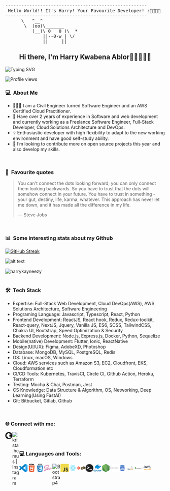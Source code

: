<!-- ### Hi there 👋🧑🏾‍💻 -->

<!--
**HarryKayNeezy/HarryKayNeezy** is a ✨ _special_ ✨ repository because its `README.md` (this file) appears on your GitHub profile.

Here are some ideas to get you started:

- 🔭 I’m currently working on ...
- 🌱 I’m currently learning ...
- 👯 I’m looking to collaborate on ...
- 🤔 I’m looking for help with ...
- 💬 Ask me about ...
- 📫 How to reach me: ...
- 😄 Pronouns: ...
- ⚡ Fun fact: ...
-->

<pre>

-----------------------------------------------------
<span> Hello World!! It's Harry! Your Favourite Developer! ✌🏾🧑🏾‍💻 </span>
-----------------------------------------------------
      \   ^__^
       \  (oo)\_______
          (__)\ 0   0 )\  *
              ||--0-w | \/
              ||     ||
</pre>


<div align="center">
  <h2> 
     Hi there, I'm Harry Kwabena Ablor✌🏾🧑🏾‍💻
  </h2>
</div>

![Typing SVG](https://readme-typing-svg.herokuapp.com?font=arial&color=5594F0&lines=Software%20Engineer)

![Profile views](https://komarev.com/ghpvc/?username=harrykayneezy)

### 💻 &nbsp;About Me
- 🧑🏾‍💻  I am a Civil Engineer turned Software Engineer and an AWS Certified Cloud Practitioner.
- 🔭  Have over 2 years of experience in Software and web development and currently working as a Freelance Software Engineer, Full-Stack Developer, Cloud Solutions Architecture and DevOps.
- 💡  Enthusiastic developer with high flexibility to adapt to the new working environment and have good self-study ability.
- 🤔 I’m looking to contribute more on open source projects this year and also develop my skills.

<br>

### 💬 &nbsp;Favourite quotes
> You can't connect the dots looking forward; you can only connect them looking backwards. So you have to trust that the dots will somehow connect in your future. You have to trust in something - your gut, destiny, life, karma, whatever. This approach has never let me down, and it has made all the difference in my life.
>
>— Steve Jobs

<br />

### 📊 &nbsp;Some interesting stats about my Github

[![GitHub Streak](http://github-readme-streak-stats.herokuapp.com?user=harrykayneezy&theme=ayu-light&date_format=M%20j%5B%2C%20Y%5D&background=FFFFFF&stroke=5594F0&sideNums=5594F0&sideLabels=5594F0&border=D0D7DE)](https://git.io/streak-stats)

![alt text](https://github-readme-stats.vercel.app/api?username=harrykayneezy&show_icons=true&include_all_commits=true&count_private=true)

<div><img align="center" src="https://github-readme-stats.vercel.app/api/top-langs/?username=harrykayneezy&layout=compact&hide=html" alt="harrykayneezy" /></div>

<br />

### 🛠 &nbsp;Tech Stack
- Expertise: Full-Stack Web Development, Cloud DevOps(AWS), AWS Solutions Architecture, Software Engineering
- Programing Language: Javascript, Typescript, React, Python 
- Frontend Development: ReactJS, React hook, Redux, Redux-toolkit, React-query, NextJS, Jquery, Vanilla JS, ES6, SCSS, TailwindCSS, Chakra UI, Bootstrap, Speed Optimization & Security
- Backend Development: Node.js, Express.js, Docker, Python, Sequelize
- Mobile(native) Development: Flutter, Ionic, ReactNative
- Design(UI/UX): Figma, AdobeXD, Photoshop
- Database: MongoDB, MySQL, PostgreSQL, Redis
- OS: Linux, macOS, Windows 
- Cloud: AWS services such as Amazon S3, EC2, Cloudfront, EKS, Cloudformation etc
      <!-- Build & Bundle Tools: Grunt, Gulp, webpack -->
- CI/CD Tools: Kubernetes, TravisCI, Circle CI, Github Action, Heroku, Terraform 
- Testing: Mocha & Chai, Postman, Jest 
- CS Knowledge: Data Structure & Algorithm, OS, Networking, Deep Learning(Using FastAI) 
      <!-- Project management tools: Jira, Clickup, Notion, Trello -->
- Git: Bitbucket, Gitlab, Github 
<br />


### 🌐&nbsp;Connect with me:
[<img align="left" alt="" width="22px" src="https://raw.githubusercontent.com/iconic/open-iconic/master/svg/globe.svg" />][linkedin]
[<img align="left" alt="krista.hcmus | Instagram" width="22px" src="https://cdn.jsdelivr.net/npm/simple-icons@v3/icons/github.svg" />][github]

<br />
<br />

### 💻&nbsp;Languages and Tools:

[<img align="left" alt="Visual Studio Code" width="26px" src="https://raw.githubusercontent.com/github/explore/80688e429a7d4ef2fca1e82350fe8e3517d3494d/topics/visual-studio-code/visual-studio-code.png" />][github]
[<img align="left" alt="HTML5" width="26px" src="https://raw.githubusercontent.com/github/explore/80688e429a7d4ef2fca1e82350fe8e3517d3494d/topics/html/html.png" />][github]
[<img align="left" alt="CSS3" width="26px" src="https://raw.githubusercontent.com/github/explore/80688e429a7d4ef2fca1e82350fe8e3517d3494d/topics/css/css.png" />][github]
[<img align="left" alt="Sass" width="26px" src="https://raw.githubusercontent.com/github/explore/80688e429a7d4ef2fca1e82350fe8e3517d3494d/topics/sass/sass.png" />][github]
[<img align="left" alt="Bootstrap4" width="26px" src="https://img.icons8.com/color/48/000000/bootstrap.png"/>][github]
[<img align="left" alt="JavaScript" width="26px" src="https://raw.githubusercontent.com/github/explore/80688e429a7d4ef2fca1e82350fe8e3517d3494d/topics/javascript/javascript.png" />][github]
[<img align="left" alt="React" width="26px" src="https://raw.githubusercontent.com/github/explore/80688e429a7d4ef2fca1e82350fe8e3517d3494d/topics/react/react.png" />][github]
[<img align="left" alt="Git" width="26px" src="https://raw.githubusercontent.com/github/explore/80688e429a7d4ef2fca1e82350fe8e3517d3494d/topics/git/git.png" />][github]
[<img align="left" alt="Terminal" width="26px" src="https://raw.githubusercontent.com/github/explore/80688e429a7d4ef2fca1e82350fe8e3517d3494d/topics/terminal/terminal.png" />][github]
 <!-- [<img align="left" alt="Java" width="26px" src="https://img.icons8.com/color/48/000000/java-coffee-cup-logo.png"/>][github] -->
[<img align="left" alt="Docker" width="26px" src="https://raw.githubusercontent.com/github/explore/80688e429a7d4ef2fca1e82350fe8e3517d3494d/topics/docker/docker.png" />][github]
[<img align="left" alt="Node.js" width="26px" src="https://raw.githubusercontent.com/github/explore/80688e429a7d4ef2fca1e82350fe8e3517d3494d/topics/nodejs/nodejs.png" />][github]
[<img align="left" alt="Express" width="26px" src="https://raw.githubusercontent.com/github/explore/80688e429a7d4ef2fca1e82350fe8e3517d3494d/topics/express/express.png" />][github]
[<img align="left" alt="SQL" width="26px" src="https://raw.githubusercontent.com/github/explore/80688e429a7d4ef2fca1e82350fe8e3517d3494d/topics/sql/sql.png" />][github]
[<img align="left" alt="MySQL" width="26px" src="https://raw.githubusercontent.com/github/explore/80688e429a7d4ef2fca1e82350fe8e3517d3494d/topics/mysql/mysql.png" />][github]
[<img align="left" alt="MongoDB" width="26px" src="https://raw.githubusercontent.com/github/explore/80688e429a7d4ef2fca1e82350fe8e3517d3494d/topics/mongodb/mongodb.png" />][github]
[<img align="left" alt="AWS" width="26px" src="https://raw.githubusercontent.com/github/explore/80688e429a7d4ef2fca1e82350fe8e3517d3494d/topics/aws/aws.png" />][github]
<br />
<br />

[linkedin]: https://www.linkedin.com/in/harry-kwabena-ablor/
[github]: https://github.com/harrykayneezy
